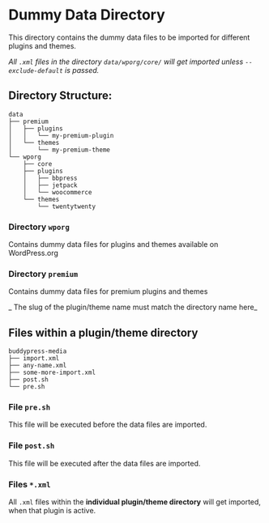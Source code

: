 # Dummy Data Directory #

This directory contains the dummy data files to be imported for different plugins and themes.

_All `.xml` files in the directory `data/wporg/core/` will get imported unless `--exclude-default` is passed._

## Directory Structure: ##

```
data
├── premium
│   ├── plugins
│   │   └── my-premium-plugin
│   └── themes
│       └── my-premium-theme
└── wporg
    ├── core
    ├── plugins
    │   ├── bbpress
    │   ├── jetpack
    │   └── woocommerce
    └── themes
        └── twentytwenty

```

### Directory `wporg` ###
Contains dummy data files for plugins and themes available on WordPress.org

### Directory `premium` ###
Contains dummy data files for premium plugins and themes

_ The slug of the plugin/theme name must match the directory name here_ 

## Files within a plugin/theme directory ##

```
buddypress-media
├── import.xml
├── any-name.xml
├── some-more-import.xml
├── post.sh
└── pre.sh
```

### File `pre.sh` ###

This file will be executed before the data files are imported.

### File `post.sh` ###

This file will be executed after the data files are imported.

### Files `*.xml` ###

All `.xml` files within the **individual plugin/theme directory** will get imported, when that plugin is active.